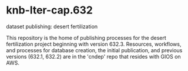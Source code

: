 # knb-lter-cap.632
dataset publishing: desert fertilization

This repository is the home of publishing processes for the desert fertilization project beginning with version 632.3. Resources, workflows, and processes for database creation, the initial publication, and previous versions (632.1, 632.2) are in the 'cndep' repo that resides with GIOS on AWS.
